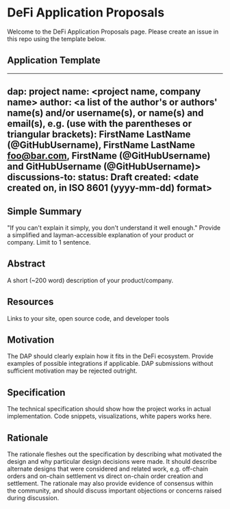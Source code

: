 # DeFi Application Proposals

Welcome to the DeFi Application Proposals page. Please create an issue in this repo using the template below.

## Application Template

---
dap: <to be assigned>
project name: <project name, company name>
author: <a list of the author's or authors' name(s) and/or username(s), or name(s) and email(s), e.g. (use with the parentheses or triangular brackets): FirstName LastName (@GitHubUsername), FirstName LastName <foo@bar.com>, FirstName (@GitHubUsername) and GitHubUsername (@GitHubUsername)>
discussions-to: <URL>
status: Draft
created: <date created on, in ISO 8601 (yyyy-mm-dd) format>
---

## Simple Summary
<!--"If you can't explain it simply, you don't understand it well enough." Provide a simplified and layman-accessible explanation of your product or company. Limit to 1 sentence.-->
"If you can't explain it simply, you don't understand it well enough." Provide a simplified and layman-accessible explanation of your product or company. Limit to 1 sentence.

## Abstract
<!--A short (~200 word) description of your product/company.-->
A short (~200 word) description of your product/company.

## Resources
<!--Links to your site, open source code, and developer tools-->
Links to your site, open source code, and developer tools

## Motivation
<!--The DAP should clearly explain how it fits in the DeFi ecosystem. Provide examples of possible integrations if applicable. DAP submissions without sufficient motivation may be rejected outright.-->
The DAP should clearly explain how it fits in the DeFi ecosystem. Provide examples of possible integrations if applicable. DAP submissions without sufficient motivation may be rejected outright.

## Specification
<!--The technical specification should show how the project works in actual implementation. Code snippets, visualizations, white papers works here.-->
The technical specification should show how the project works in actual implementation. Code snippets, visualizations, white papers works here.

## Rationale
<!--The rationale fleshes out the specification by describing what motivated the design and why particular design decisions were made. It should describe alternate designs that were considered and related work, e.g. off-chain orders and on-chain settlement vs direct on-chain order creation and settlement. The rationale may also provide evidence of consensus within the community, and should discuss important objections or concerns raised during discussion.-->
The rationale fleshes out the specification by describing what motivated the design and why particular design decisions were made. It should describe alternate designs that were considered and related work, e.g. off-chain orders and on-chain settlement vs direct on-chain order creation and settlement. The rationale may also provide evidence of consensus within the community, and should discuss important objections or concerns raised during discussion.
